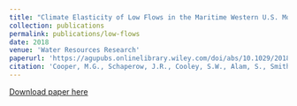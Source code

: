 ```yaml
---
title: "Climate Elasticity of Low Flows in the Maritime Western U.S. Mountains"
collection: publications
permalink: publications/low-flows
date: 2018
venue: 'Water Resources Research'
paperurl: 'https://agupubs.onlinelibrary.wiley.com/doi/abs/10.1029/2018WR022816'
citation: 'Cooper, M.G., Schaperow, J.R., Cooley, S.W., Alam, S., Smith, L.C., and Lettenmaier, D.P. (2018). &quot;Paper Title Number 3.&quot; <i>Journal 1</i>. 54(8).'
---
```


[Download paper here](http://academicpages.github.io/files/Cooper_et_al_2018_low_flows.pdf)
